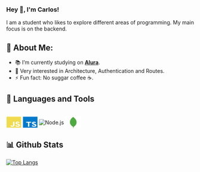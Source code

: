 ### Hey 👋, I'm Carlos!

I am a student who likes to explore different areas of programming. My main focus is on the backend.

<a id="about-me"></a>
## 🧐 About Me:
- 📚 I’m currently studying on [**Alura**](https://www.alura.com.br/).
- 📝 Very interested in Architecture, Authentication and Routes.
- ⚡ Fun fact: No suggar coffee ☕️.

<a id="language-and-tools"></a>
## 🔨 Languages and Tools
<div style="display: inline_block"><br>
  <img align="center" alt="JavaScript" height="30" width="40" src="https://raw.githubusercontent.com/devicons/devicon/master/icons/javascript/javascript-plain.svg">
  <img align="center" alt="TypeScript" height="30" width="40" src="https://raw.githubusercontent.com/devicons/devicon/master/icons/typescript/typescript-plain.svg">
  <img align="center" alt="Node.js" height="43" width="53" src="https://raw.githubusercontent.com/rahul-jha98/github_readme_icons/main/language_and_tools/square/node/node.svg">
  <img align="center" alt="MongoDB" height="33" width="43" src="https://github.com/devicons/devicon/blob/master/icons/mongodb/mongodb-plain.svg">
</div>

<a id="github-stats"></a>
## 📊 Github Stats

[![Top Langs](https://github-readme-stats.vercel.app/api/top-langs/?username=end223&layout=compact)](https://github.com/end223/github-readme-stats)
